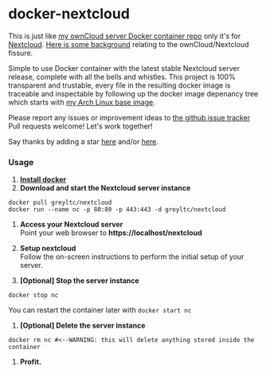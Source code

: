 # docker-nextcloud

This is just like [my ownCloud server Docker container repo](https://github.com/greyltc/docker-owncloud/) only it's for [Nextcloud](https://nextcloud.com). [Here is some background](http://fortune.com/2016/06/03/what-happened-to-owncloud/) relating to the ownCloud/Nextcloud fissure.

Simple to use Docker container with the latest stable Nextcloud server release, complete with all the bells and whistles. This project is 100% transparent and trustable, every file in the resulting docker image is traceable and inspectable by following up the docker image depenancy tree which starts with [my Arch Linux base image](https://github.com/greyltc/docker-archlinux).

Please report any issues or improvement ideas to [the github issue tracker](https://github.com/greyltc/docker-nextcloud/issues)  
Pull requests welcome! Let's work together!

Say thanks by adding a star [here](https://github.com/greyltc/docker-nextcloud/) and/or [here](https://registry.hub.docker.com/u/greyltc/nextcloud/).

### Usage

1. [**Install docker**](https://docs.docker.com/installation/)
1. **Download and start the Nextcloud server instance**  

  ```
docker pull greyltc/nextcloud
docker run --name nc -p 80:80 -p 443:443 -d greyltc/nextcloud
```
1. **Access your Nextcloud server**  
Point your web browser to __https://localhost/nextcloud__
1. **Setup nextcloud**  
Follow the on-screen instructions to perform the initial setup of your server.

1. **[Optional] Stop the server instance**

  ```
docker stop nc
```
You can restart the container later with `docker start nc`
1. **[Optional] Delete the server instance**  

  ```
docker rm nc #<--WARNING: this will delete anything stored inside the container
```
1. **Profit.**
